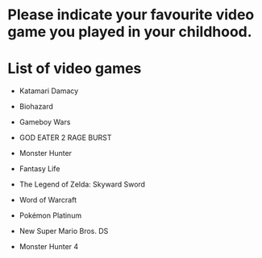 # Please indicate your favourite video game you played in your childhood.

# List of video games
- Katamari Damacy
- Biohazard

- Gameboy Wars
- GOD EATER 2 RAGE BURST
- Monster Hunter
- Fantasy Life
- The Legend of Zelda: Skyward Sword
- Word of Warcraft
- Pokémon Platinum
- New Super Mario Bros. DS
- Monster Hunter 4
